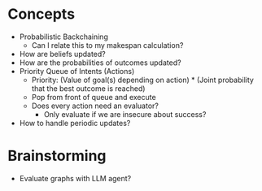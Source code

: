 # Concepts
* Probabilistic Backchaining
    - Can I relate this to my makespan calculation?
* How are beliefs updated?
* How are the probabilities of outcomes updated?
* Priority Queue of Intents (Actions)
    - Priority: (Value of goal(s) depending on action) * (Joint probability that the best outcome is reached)
    - Pop from front of queue and execute
    - Does every action need an evaluator?
        * Only evaluate if we are insecure about success?
* How to handle periodic updates?

# Brainstorming
* Evaluate graphs with LLM agent?